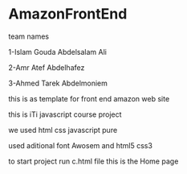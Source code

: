 # AmazonFrontEnd

team names

1-Islam Gouda Abdelsalam Ali

2-Amr Atef Abdelhafez

3-Ahmed Tarek Abdelmoniem


this is as template for front end amazon  web site 

this is iTi javascript course project

we used html css javascript pure

used aditional font Awosem and html5 css3

to start project run c.html file this is the Home page
